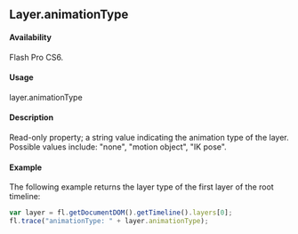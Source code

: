## Layer.animationType

#### Availability

Flash Pro CS6.

#### Usage

layer.animationType

#### Description

Read-only property; a string value indicating the animation type of the layer. Possible values include: "none", "motion object", "IK pose".

#### Example

The following example returns the layer type of the first layer of the root timeline:

```javascript
var layer = fl.getDocumentDOM().getTimeline().layers[0];
fl.trace("animationType: " + layer.animationType);
```